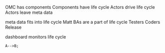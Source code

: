 OMC has components
Components have life cycle
Actors drive life cycle
Actors leave 
meta data

meta data fits into life cycle
Matt
BAs are a part of life cycle 
Testers
Coders
Release

dashboard monitors life cycle
```mermaid
A-->B;
```


<!--stackedit_data:
eyJoaXN0b3J5IjpbMTU3OTAxMDA0NCwxODMwMzkwNDU1LC00Nj
YzNTE4NDldfQ==
-->